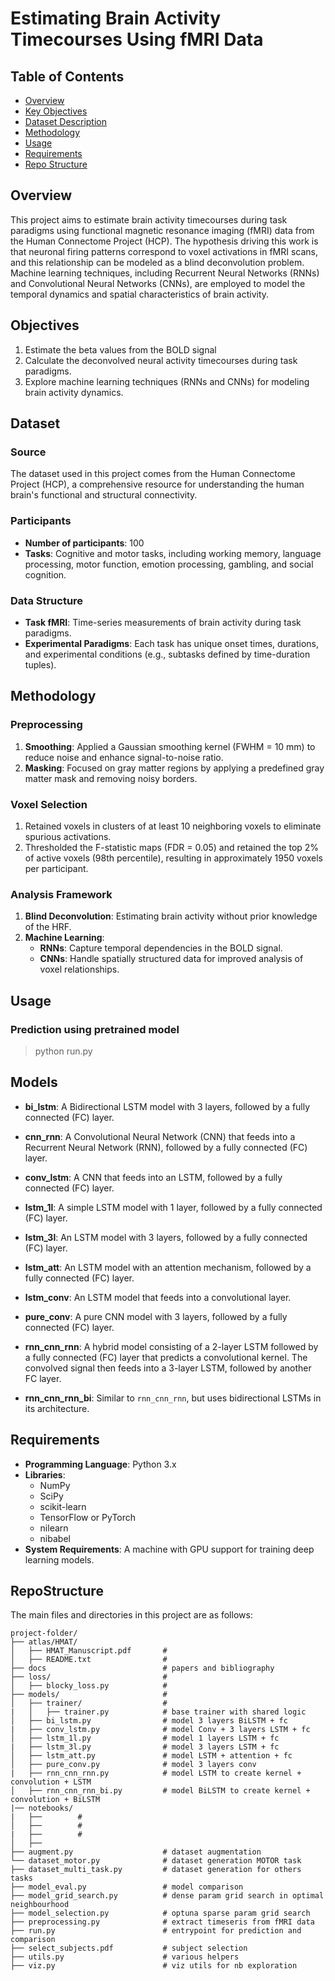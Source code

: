# Estimating Brain Activity Timecourses Using fMRI Data

## Table of Contents
- [Overview](#overview)
- [Key Objectives](#Objectives)
- [Dataset Description](#Dataset)
- [Methodology](#Methodology)
- [Usage](#usage)
- [Requirements](Requirements)
- [Repo Structure](#RepoStructure)


## Overview
This project aims to estimate brain activity timecourses during task paradigms using functional magnetic resonance imaging (fMRI) data from the Human Connectome Project (HCP). The hypothesis driving this work is that neuronal firing patterns correspond to voxel activations in fMRI scans, and this relationship can be modeled as a blind deconvolution problem. Machine learning techniques, including Recurrent Neural Networks (RNNs) and Convolutional Neural Networks (CNNs), are employed to model the temporal dynamics and spatial characteristics of brain activity.

## Objectives
1. Estimate the beta values from the BOLD signal
2. Calculate the deconvolved neural activity timecourses during task paradigms.
3. Explore machine learning techniques (RNNs and CNNs) for modeling brain activity dynamics.

## Dataset
### Source
The dataset used in this project comes from the Human Connectome Project (HCP), a comprehensive resource for understanding the human brain's functional and structural connectivity.

### Participants
- **Number of participants**: 100
- **Tasks**: Cognitive and motor tasks, including working memory, language processing, motor function, emotion processing, gambling, and social cognition.

### Data Structure
- **Task fMRI**: Time-series measurements of brain activity during task paradigms.
- **Experimental Paradigms**: Each task has unique onset times, durations, and experimental conditions (e.g., subtasks defined by time-duration tuples).

## Methodology
### Preprocessing
1. **Smoothing**: Applied a Gaussian smoothing kernel (FWHM = 10 mm) to reduce noise and enhance signal-to-noise ratio.
2. **Masking**: Focused on gray matter regions by applying a predefined gray matter mask and removing noisy borders.

### Voxel Selection
1. Retained voxels in clusters of at least 10 neighboring voxels to eliminate spurious activations.
2. Thresholded the F-statistic maps (FDR = 0.05) and retained the top 2% of active voxels (98th percentile), resulting in approximately 1950 voxels per participant.

### Analysis Framework
1. **Blind Deconvolution**: Estimating brain activity without prior knowledge of the HRF.
2. **Machine Learning**:
   - **RNNs**: Capture temporal dependencies in the BOLD signal.
   - **CNNs**: Handle spatially structured data for improved analysis of voxel relationships.

## Usage
### Prediction using pretrained model

> python run.py

## Models

- **bi_lstm**: A Bidirectional LSTM model with 3 layers, followed by a fully connected (FC) layer.

- **cnn_rnn**: A Convolutional Neural Network (CNN) that feeds into a Recurrent Neural Network (RNN), followed by a fully connected (FC) layer.

- **conv_lstm**:  A CNN that feeds into an LSTM, followed by a fully connected (FC) layer.

- **lstm_1l**:  A simple LSTM model with 1 layer, followed by a fully connected (FC) layer.

- **lstm_3l**: An LSTM model with 3 layers, followed by a fully connected (FC) layer.

- **lstm_att**: An LSTM model with an attention mechanism, followed by a fully connected (FC) layer.

- **lstm_conv**: An LSTM model that feeds into a convolutional layer.

- **pure_conv**: A pure CNN model with 3 layers, followed by a fully connected (FC) layer.

- **rnn_cnn_rnn**: A hybrid model consisting of a 2-layer LSTM followed by a fully connected (FC) layer that predicts a convolutional kernel. The convolved signal then feeds into a 3-layer LSTM, followed by another FC layer.

- **rnn_cnn_rnn_bi**: Similar to `rnn_cnn_rnn`, but uses bidirectional LSTMs in its architecture.



## Requirements
- **Programming Language**: Python 3.x
- **Libraries**:
  - NumPy
  - SciPy
  - scikit-learn
  - TensorFlow or PyTorch
  - nilearn
  - nibabel
- **System Requirements**: A machine with GPU support for training deep learning models.


## RepoStructure
The main files and directories in this project are as follows:
```plaintext
project-folder/
├── atlas/HMAT/
│   ├── HMAT_Manuscript.pdf       #
│   ├── README.txt                #
├── docs                          # papers and bibliography
├── loss/                         #
│   ├── blocky_loss.py            #
├── models/                       #
│   ├── trainer/                  #
|   │   ├── trainer.py            # base trainer with shared logic
│   ├── bi_lstm.py                # model 3 layers BiLSTM + fc
|   ├── conv_lstm.py              # model Conv + 3 layers LSTM + fc
│   ├── lstm_1l.py                # model 1 layers LSTM + fc
|   ├── lstm_3l.py                # model 3 layers LSTM + fc
│   ├── lstm_att.py               # model LSTM + attention + fc
│   ├── pure_conv.py              # model 3 layers conv
|   ├── rnn_cnn_rnn.py            # model LSTM to create kernel + convolution + LSTM
│   ├── rnn_cnn_rnn_bi.py         # model BiLSTM to create kernel + convolution + BiLSTM
|── notebooks/
|   ├──        #
│   ├──        #
|   ├──        #
│   ├──
├── augment.py                    # dataset augmentation
└── dataset_motor.py              # dataset generation MOTOR task
├── dataset_multi_task.py         # dataset generation for others tasks
├── model_eval.py                 # model comparison
├── model_grid_search.py          # dense param grid search in optimal neighbourhood
├── model_selection.py            # optuna sparse param grid search
├── preprocessing.py              # extract timeseris from fMRI data
├── run.py                        # entrypoint for prediction and comparison
├── select_subjects.pdf           # subject selection
├── utils.py                      # various helpers
├── viz.py                        # viz utils for nb exploration

